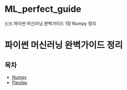 # ML_perfect_guide
🇰🇷 파이썬 머신러닝 완벽가이드 1장 Numpy 정리


# 파이썬 머신러닝 완벽가이드 정리

## 목차
  - [Numpy](https://github.com/koogk7/ML_perfect_guide/blob/master/Numpy.ipynb)
  - [Pandas](https://github.com/koogk7/ML_perfect_guide/blob/master/Pandas.ipynb)
